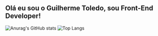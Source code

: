 ## Olá eu sou o Guilherme Toledo, sou Front-End Developer!

![Anurag's GitHub stats](https://readme-stats-omega-eight.vercel.app/api?username=guitoledo&show_icons=true&theme=transparent)
![Top Langs](https://readme-stats-omega-eight.vercel.app/api/top-langs/?username=guitoledo\&layout=compact)
